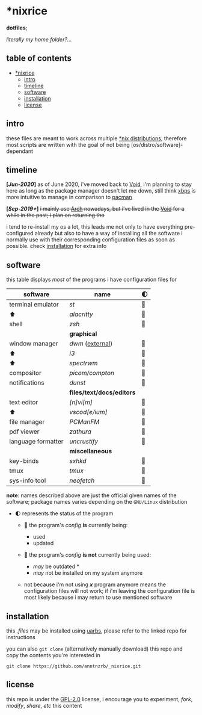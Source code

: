<!-- markdownlint rules -->
<!-- markdownlint-disable MD013 -->
<!-- markdownlint-disable MD037 -->

# \*nixrice

**dotfiles**;

_literally my home folder?..._

## table of contents

- [\*nixrice](#nixrice)
  - [intro](#intro)
  - [timeline](#timeline)
  - [software](#software)
  - [installation](#installation)
  - [license](#license)

## intro

these files are meant to work across multiple
[\*nix distributions](https://0x0.st/HNfM), therefore most scripts are written
with the goal of not being [os/distro/software]-dependant

## timeline

**[_Jun-2020_]**
as of June 2020, i've moved back to [Void](https://0x0.st/HNff), i'm planning
to stay here as long as the package manager doesn't let me down, still think
[xbps](https://0x0.st/XZLN) is more intuitive to manage in comparison to
[pacman](https://0x0.st/XZLZ)

**[_Sep-2019+_]**
~~i mainly use [Arch](https://0x0.st/oGEz) nowadays, but i've lived in the
[Void](https://0x0.st/HNff) for a while in the past; i plan on returning tho~~

i tend to re-install my os a lot, this leads me not only to have everything
pre-configured already but also to have a way of installing all the software
i normally use with their corresponding configuration files as soon as
possible. check [installation](#installation) for extra info

## software

this table displays _most_ of the programs i have configuration files for

| software           | name                                    | :first_quarter_moon: |
| ------------------ | --------------------------------------- | -------------------- |
| terminal emulator  | _st_                                    | :large_blue_circle:  |
| :arrow_up:         | _alacritty_                             | :red_circle:         |
| shell              | _zsh_                                   | :large_blue_circle:  |
|                    | **graphical**                           |                      |
| window manager     | _dwm_ ([external](https://0x0.st/X869)) | :large_blue_circle:  |
| :arrow_up:         | _i3_                                    | :red_circle:         |
| :arrow_up:         | _spectrwm_                              | :red_circle:         |
| compositor         | _picom/compton_                         | :large_blue_circle:  |
| notifications      | _dunst_                                 | :large_blue_circle:  |
|                    | **files/text/docs/editors**             |                      |
| text editor        | _[n]vi[m]_                              | :large_blue_circle:  |
| :arrow_up:         | _vscod[e/ium]_                          | :red_circle:         |
| file manager       | _PCManFM_                               | :large_blue_circle:  |
| pdf viewer         | _zathura_                               | :large_blue_circle:  |
| language formatter | _uncrustify_                            | :large_blue_circle:  |
|                    | **miscellaneous**                       |                      |
| key-binds          | _sxhkd_                                 | :large_blue_circle:  |
| tmux               | _tmux_                                  | :large_blue_circle:  |
| sys-info tool      | _neofetch_                              | :large_blue_circle:  |

**note**: names described above are just the official given names of the
software; package names varies depending on the `GNU/Linux` distribution

- :first_quarter_moon: represents the status of the program

  - :large_blue_circle: the program's _config_ **is** currently being:
    - used
    - updated
  - :red_circle: the program's _config_ **is not** currently being used:

    - _may_ be outdated \*
    - _may_ not be installed on my system anymore

  - not because i'm not using **_x_** program anymore means the configuration
    files will not work; if i'm leaving the configuration file is most likely
    because i may return to use mentioned software

## installation

this _.files_ may be installed using [uarbs](https://0x0.st/X86L), please refer
to the linked repo for instructions

you can also `git clone` (alternatively manually download) this repo and
copy the contents you're interested in

```console
git clone https://github.com/anntnzrb/_nixrice.git
```

## license

this repo is under the [GPL-2.0](https://0x0.st/HNVH) license, i encourage you
to experiment, _fork_, _modify_, _share_, _etc_ this content
